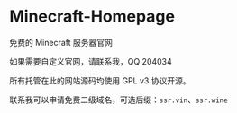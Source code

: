 # Minecraft-Homepage
免费的 Minecraft 服务器官网

如果需要自定义官网，请联系我，QQ 204034

所有托管在此的网站源码均使用 GPL v3 协议开源。

联系我可以申请免费二级域名，可选后缀：`ssr.vin`、`ssr.wine`
